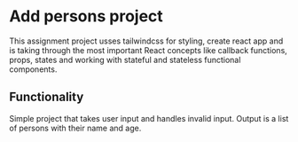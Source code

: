 # Add persons project

This assignment project usses tailwindcss for styling, create react app and is taking through the most
important React concepts like callback functions, props, states and working with stateful and stateless
functional components.

## Functionality

Simple project that takes user input and handles invalid input.
Output is a list of persons with their name and age.